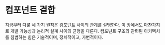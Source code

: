# **컴포넌트 결합**  
지금부터 다룰 세 가지 원칙은 컴포넌트 사이의 관계를 설명한다. 이 장에서도 마찬가지로 개발 가능성과 논리적 설계 사이의 균형을 다룬다. 컴포넌트 
구조와 관련된 아키텍처를 침범하는 힘은 기술적이며, 정치적이고, 가변적이다.  
  
